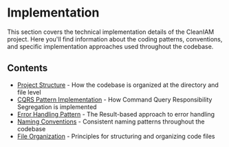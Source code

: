# Implementation

This section covers the technical implementation details of the CleanIAM project. Here you'll find information about the coding patterns, conventions, and specific implementation approaches used throughout the codebase.

## Contents

- [Project Structure](./project-structure) - How the codebase is organized at the directory and file level
- [CQRS Pattern Implementation](./cqrs-pattern) - How Command Query Responsibility Segregation is implemented
- [Error Handling Pattern](./error-handling) - The Result-based approach to error handling
- [Naming Conventions](./naming-conventions) - Consistent naming patterns throughout the codebase
- [File Organization](./file-organization) - Principles for structuring and organizing code files
